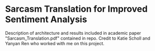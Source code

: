 # Sarcasm Translation for Improved Sentiment Analysis
Description of architecture and results included in academic paper "Sarcasm_Translation.pdf" contained in repo.
Credit to Katie Scholl and Yanyan Ren who worked with me on this project.
